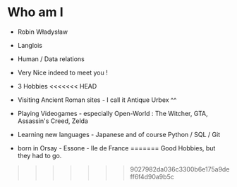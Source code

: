 # Who am I

* Robin Władysław 
* Langlois
* Human / Data relations

* Very Nice indeed to meet you !

* 3 Hobbies
<<<<<<< HEAD

* Visiting Ancient Roman sites - I call it Antique Urbex ^^
* Playing Videogames - especially Open-World : The Witcher, GTA, Assassin's Creed, Zelda
* Learning new languages - Japanese and of course Python / SQL / Git


* born in Orsay - Essone - Ile de France
=======
Good Hobbies, but they had to go.
>>>>>>> 9027982da036c3300b6e175a9deff6f4d90a9b5c
